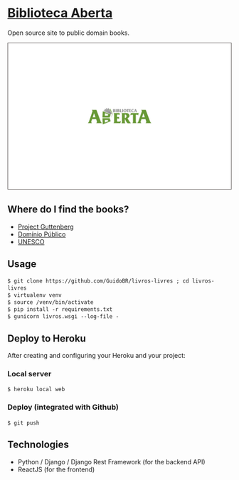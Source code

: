 [Biblioteca Aberta](http://biblioteca-aberta.herokuapp.com/)
=================

Open source site to public domain books. 

![logo](livros/frontend/static/logo.jpg)

## Where do I find the books?

- [Project Guttenberg](https://www.gutenberg.org/wiki/Main_Page)
- [Domínio Público](http://www.dominiopublico.gov.br/)
- [UNESCO](http://unesdoc.unesco.org)

## Usage

```
$ git clone https://github.com/GuidoBR/livros-livres ; cd livros-livres
$ virtualenv venv
$ source /venv/bin/activate
$ pip install -r requirements.txt
$ gunicorn livros.wsgi --log-file -
```

## Deploy to Heroku

After creating and configuring your Heroku and your project:

### Local server
```
$ heroku local web
```

### Deploy (integrated with Github)

```
$ git push
```

## Technologies

- Python / Django / Django Rest Framework (for the backend API)
- ReactJS (for the frontend)
